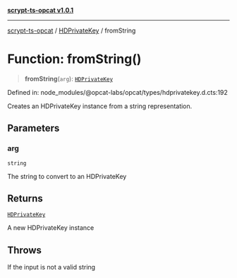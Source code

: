 [**scrypt-ts-opcat v1.0.1**](../../../README.md)

***

[scrypt-ts-opcat](../../../README.md) / [HDPrivateKey](../README.md) / fromString

# Function: fromString()

> **fromString**(`arg`): [`HDPrivateKey`](../../../classes/HDPrivateKey.md)

Defined in: node\_modules/@opcat-labs/opcat/types/hdprivatekey.d.cts:192

Creates an HDPrivateKey instance from a string representation.

## Parameters

### arg

`string`

The string to convert to an HDPrivateKey

## Returns

[`HDPrivateKey`](../../../classes/HDPrivateKey.md)

A new HDPrivateKey instance

## Throws

If the input is not a valid string
